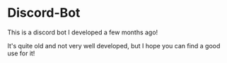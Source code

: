 # Discord-Bot
This is a discord bot I developed a few months ago!

It's quite old and not very well developed, but I hope you can find a good use for it!
